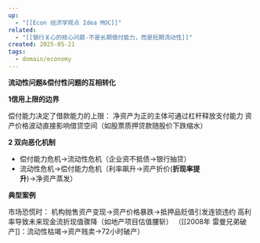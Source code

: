 ```yaml
---
up:
  - "[[Econ 经济学观点 Idea MOC]]"
related:
  - "[[银行关心的核心问题-不是长期偿付能力，而是短期流动性]]"
created: 2025-05-21
tags:
  - domain/economy
---
```

**流动性问题&偿付性问题的互相转化**

**1信用上限的边界**

偿付能力决定了借款能力的上限：
净资产为正的主体可通过杠杆释放支付能力
资产价格波动直接影响借贷空间（如股票质押贷款随股价下跌缩水）

**2 双向恶化机制**

- 偿付能力危机→流动性危机（企业资不抵债→银行抽贷）
- 流动性危机→偿付能力危机（利率飙升→资产折价(**折现率提升**)→净资产蒸发）


**典型案例**

市场恐慌时：
机构抛售资产变现→资产价格暴跌→抵押品贬值引发连锁违约
高利率导致未来现金流折现值骤降（如地产项目估值腰斩）
（[[2008年 雷曼兄弟破产]]：流动性枯竭→资产贱卖→72小时破产）